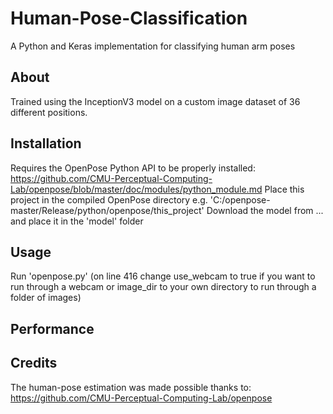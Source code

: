 # Human-Pose-Classification
A Python and Keras implementation for classifying human arm poses

## About
Trained using the InceptionV3 model on a custom image dataset of 36 different positions.

## Installation
Requires the OpenPose Python API to be properly installed:
https://github.com/CMU-Perceptual-Computing-Lab/openpose/blob/master/doc/modules/python_module.md
Place this project in the compiled OpenPose directory e.g. 'C:/openpose-master/Release/python/openpose/this_project'
Download the model from ... and place it in the 'model' folder

## Usage
Run 'openpose.py' (on line 416 change use_webcam to true if you want to run through a webcam or image_dir to your own directory to run through a folder of images)

## Performance


## Credits
The human-pose estimation was made possible thanks to:
https://github.com/CMU-Perceptual-Computing-Lab/openpose
